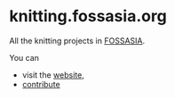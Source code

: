 knitting.fossasia.org
=====================

All the knitting projects in [FOSSASIA](https://fossasia.org).

You can

- visit the [website](https://knitting.fossasia.org),
- [contribute](http://waffle.io/fossasia/knitting.fossasia.org)

